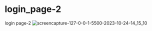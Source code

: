 # login_page-2
 login page-2
![screencapture-127-0-0-1-5500-2023-10-24-14_15_10](https://github.com/Ansh-02/login_page-2/assets/144118177/2ffb225a-2b96-4ae5-be67-ff5ae58918c4)
